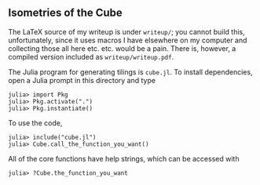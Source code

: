 ## Isometries of the Cube

The LaTeX source of my writeup is under `writeup/`; you cannot build this, unfortunately,
since it uses macros I have elsewhere on my computer and collecting those all here etc. etc.
would be a pain. There is, however, a compiled version included as `writeup/writeup.pdf`.

The Julia program for generating tilings is `cube.jl`. To install dependencies, open a Julia
prompt in this directory and type
```
julia> import Pkg
julia> Pkg.activate(".")
julia> Pkg.instantiate()
```
To use the code,
```
julia> include("cube.jl")
julia> Cube.call_the_function_you_want()
```
All of the core functions have help strings, which can be accessed with
```
julia> ?Cube.the_function_you_want
```
